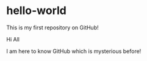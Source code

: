 # hello-world
This is my first repository on GitHub!

Hi All

I am here to know GitHub which is mysterious before!
